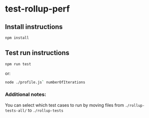 # test-rollup-perf

## Install instructions

```bash
npm install
```

## Test run instructions

```bash
npm run test
```

or:

```bash
node ./profile.js` numberOfIterations
```

### Additional notes:

You can select which test cases to run by moving files from `./rollup-tests-all/` to `./rollup-tests`
